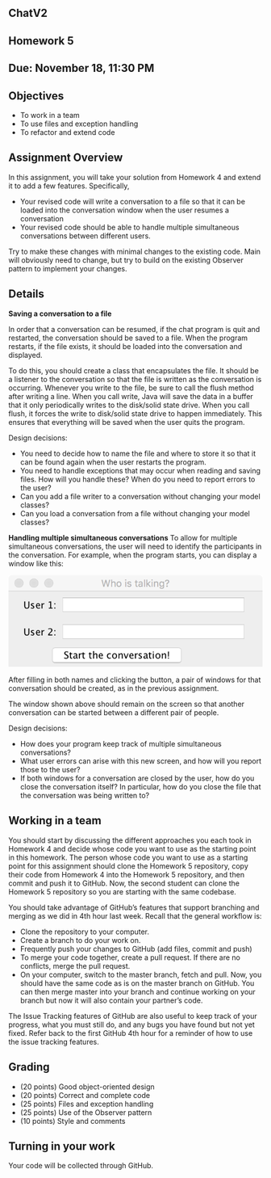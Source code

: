 ## ChatV2
## Homework 5
## Due:  November 18, 11:30 PM

## Objectives
* To work in a team
* To use files and exception handling
* To refactor and extend code

## Assignment Overview

In this assignment, you will take your solution from Homework 4 and extend it to add a few features.  Specifically, 
* Your revised code will write a conversation to a file so that it can be loaded into the conversation window when the user resumes a conversation
* Your revised code should be able to handle multiple simultaneous conversations between different users.

Try to make these changes with minimal changes to the existing code.  Main will obviously need to change, but try to build on the existing Observer pattern to implement your changes.

## Details

**Saving a conversation to a file**

In order that a conversation can be resumed, if the chat program is quit and restarted, the conversation should be saved to a file.  When the program restarts, if the file exists, it should be loaded into the conversation and displayed.

To do this, you should create a class that encapsulates the file.  It should be a listener to the conversation so that the file is written as the conversation is occurring.  Whenever you write to the file, be sure to call the flush method after writing a line.  When you call write, Java will save the data in a buffer that it only periodically writes to the disk/solid state drive.  When you call flush, it forces the write to disk/solid state drive to happen immediately.  This ensures that everything will be saved when the user quits the program.

Design decisions:
* You need to decide how to name the file and where to store it so that it can be found again when the user restarts the program.
* You need to handle exceptions that may occur when reading and saving files.  How will you handle these?  When do you need to report errors to the user?
* Can you add a file writer to a conversation without changing your model classes?
* Can you load a conversation from a file without changing your model classes?

**Handling multiple simultaneous conversations**
To allow for multiple simultaneous conversations, the user will need to identify the participants in the conversation.  For example, when the program starts, you can display a window like this:

![Starting screen](Screenshot.png)

After filling in both names and clicking the button, a pair of windows for that conversation should be created, as in the previous assignment.

The window shown above should remain on the screen so that another conversation can be started between a different pair of people.

Design decisions:
* How does your program keep track of multiple simultaneous conversations?
* What user errors can arise with this new screen, and how will you report those to the user?
* If both windows for a conversation are closed by the user, how do you close the conversation itself?  In particular, how do you close the file that the conversation was being written to?

## Working in a team
You should start by discussing the different approaches you each took in Homework 4 and decide whose code you want to use as the starting point in this homework.  The person whose code you want to use as a starting point for this assignment should clone the Homework 5 repository, copy their code from Homework 4 into the Homework 5 repository, and then commit and push it to GitHub.  Now, the second student can clone the Homework 5 repository so you are starting with the same codebase.

You should take advantage of GitHub’s features that support branching and merging as we did in 4th hour last week.  Recall that the general workflow is:
* Clone the repository to your computer.
* Create a branch to do your work on.
* Frequently push your changes to GitHub (add files, commit and push)
* To merge your code together, create a pull request.  If there are no conflicts, merge the pull request.
* On your computer, switch to the master branch, fetch and pull.  Now, you should have the same code as is on the master branch on GitHub.  You can then merge master into your branch and continue working on your branch but now it will also contain your partner’s code.

The Issue Tracking features of GitHub are also useful to keep track of your progress, what you must still do, and any bugs you have found but not yet fixed.  Refer back to the first GitHub 4th hour for a reminder of how to use the issue tracking features.

## Grading
* (20 points) Good object-oriented design
* (20 points) Correct and complete code
* (25 points) Files and exception handling
* (25 points) Use of the Observer pattern
* (10 points) Style and comments

## Turning in your work
Your code will be collected through GitHub.
